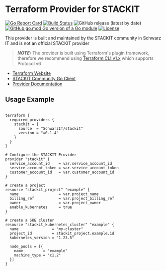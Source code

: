# Terraform Provider for STACKIT

[![Go Report Card](https://goreportcard.com/badge/github.com/SchwarzIT/terraform-provider-stackit)](https://goreportcard.com/report/github.com/SchwarzIT/terraform-provider-stackit) [![Build Status](https://dev.azure.com/schwarzit/schwarzit.odj.core/_apis/build/status/Stackit/Stackit%20E2E%20Test?branchName=main&label=E2E%20Tests)](https://dev.azure.com/schwarzit/schwarzit.odj.core/_build/latest?definitionId=17957&branchName=main) ![GitHub release (latest by date)](https://img.shields.io/github/v/release/SchwarzIT/terraform-provider-stackit) [![GitHub go.mod Go version of a Go module](https://img.shields.io/github/go-mod/go-version/gomods/athens.svg)](https://github.com/gomods/athens) [![License](https://img.shields.io/badge/License-Apache_2.0-lightgray.svg)](https://opensource.org/licenses/Apache-2.0) 

This provider is built and maintained by the STACKIT community in Schwarz IT and is not an official STACKIT provider

> **_NOTE:_** The provider is built using Terraform's plugin framework, therefore we recommend using [Terraform CLI v1.x](https://www.terraform.io/downloads) which supports Protocol v6

* [Terraform Website](https://www.terraform.io)
* [STACKIT Community Go Client](https://github.com/SchwarzIT/community-stackit-go-client)
* [Provider Documentation](https://registry.terraform.io/providers/SchwarzIT/stackit/latest/docs)

## Usage Example

```hcl

terraform {
  required_providers {
    stackit = {
      source  = "SchwarzIT/stackit"
      version = "=0.1.4"
    }
  }
}

# Configure the STACKIT Provider
provider "stackit" {
  service_account_id    = var.service_account_id
  service_account_token = var.service_account_token
  customer_account_id   = var.customer_account_id
}

# create a project
resource "stackit_project" "example" {
  name                  = var.project_name
  billing_ref           = var.project_billing_ref
  owner                 = var.project_owner
  enable_kubernetes     = true
}

# create a SKE cluster
resource "stackit_kubernetes_cluster" "example" {
  name               = "my-cluster"
  project_id         = stackit_project.example.id
  kubernetes_version = "1.23.5"

  node_pools = [{
    name         = "example"
    machine_type = "c1.2"
  }]
}

```
